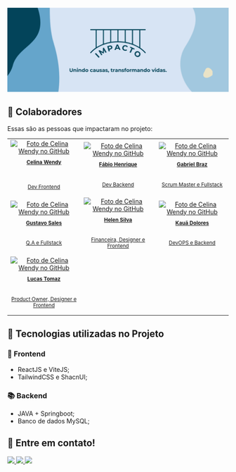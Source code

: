 ![Banner Impacto](./banner.jpg)

## 🤝 Colaboradores

Essas são as pessoas que impactaram no projeto:

<table>
  <tr>
    <td align="center">
      <a href="#" title="defina o titulo do link">
        <img src="https://github.com/Celina22w.png" width="100px;" alt="Foto de Celina Wendy no GitHub"/><br>
        <sub style="display: flex; flex-direction: column; gap: 30px; margin-top: 10px;">
          <b>Celina Wendy</b>
          <p>Dev Frontend</p>
        </sub>
      </a>
    </td>
    <td align="center">
      <a href="#" title="defina o titulo do link">
        <img src="https://github.com/FH-Silva.png" width="100px;" alt="Foto de Celina Wendy no GitHub"/><br>
        <sub style="display: flex; flex-direction: column; gap: 20px; margin-top: 10px;">
          <b>Fábio Henrique</b>
          <p>Dev Backend</p>
        </sub>
      </a>
    </td>
    <td align="center">
      <a href="#" title="defina o titulo do link">
        <img src="https://github.com/bieelbrz.png" width="100px;" alt="Foto de Celina Wendy no GitHub"/><br>
        <sub style="display: flex; flex-direction: column; gap: 20px; margin-top: 10px; align-items: center;">
          <b>Gabriel Braz</b>
          <p>Scrum Master e Fullstack</p>
        </sub>
      </a>
    </td>
  </tr>
  <tr>
    <td align="center">
      <a href="#" title="defina o titulo do link">
        <img src="https://github.com/Gusales.png" width="100px;" alt="Foto de Celina Wendy no GitHub"/><br>
        <sub style="display: flex; flex-direction: column; gap: 20px; margin-top: 10px;">
          <b>Gustavo Sales</b>
          <p>Q.A e Fullstack</p>
        </sub>
      </a>
    </td>
    <td align="center">
      <a href="#" title="defina o titulo do link">
        <img src="https://github.com/helenrocha19.png" width="100px;" alt="Foto de Celina Wendy no GitHub"/><br>
        <sub style="display: flex; flex-direction: column; gap: 20px; margin-top: 10px;">
          <b>Helen Silva</b>
          <p>Financeira, Designer e Frontend</p>
        </sub>
      </a>
    </td>
    <td align="center">
      <a href="#" title="defina o titulo do link">
        <img src="https://github.com/Kauadoloress.png" width="100px;" alt="Foto de Celina Wendy no GitHub"/><br>
        <sub style="display: flex; flex-direction: column; gap: 20px; margin-top: 10px; align-items: center;">
          <b>Kauã Dolores</b>
          <p>DevOPS e Backend</p>
        </sub>
      </a>
    </td>
  </tr>
  <tr>
    <td align="center">
      <a href="#" title="defina o titulo do link">
        <img src="https://github.com/LucasLTM.png" width="100px;" alt="Foto de Celina Wendy no GitHub"/><br>
        <sub style="display: flex; flex-direction: column; gap: 20px; margin-top: 10px; align-items: center;">
          <b>Lucas Tomaz</b>
          <p>Product Owner, Designer e Frontend</p>
        </sub>
      </a>
    </td>
  </tr>
</table>

## 🚀 Tecnologias utilizadas no Projeto
### 🎨 Frontend

- ReactJS e ViteJS;
- TailwindCSS e ShacnUI;

### 📚 Backend
- JAVA + Springboot;
- Banco de dados MySQL;

## 💬 Entre em contato!
<div>
  <a href="https://www.linkedin.com/company/projetoimpacto/about/" target="_blank">
    <img src="https://img.shields.io/badge/LinkedIn-0077B5?style=for-the-badge&logo=linkedin&logoColor=white" />
  </a>

  <a href="https://www.instagram.com/oprojeto.impacto/" target="_blank">
    <img src="https://img.shields.io/badge/Instagram-E4405F?style=for-the-badge&logo=instagram&logoColor=white" />
  </a>

  <a href="mailto:projeto.impactosocial@gmail.com" target="_blank">
    <img src="https://img.shields.io/badge/Gmail-D14836?style=for-the-badge&logo=gmail&logoColor=white" />
  </a>
</div>
